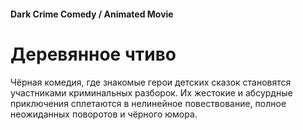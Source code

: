 #### Dark Crime Comedy / Animated Movie

# Деревянное чтиво

Чёрная комедия, где знакомые герои детских сказок становятся участниками криминальных разборок. Их жестокие и абсурдные приключения сплетаются в нелинейное повествование, полное неожиданных поворотов и чёрного юмора.